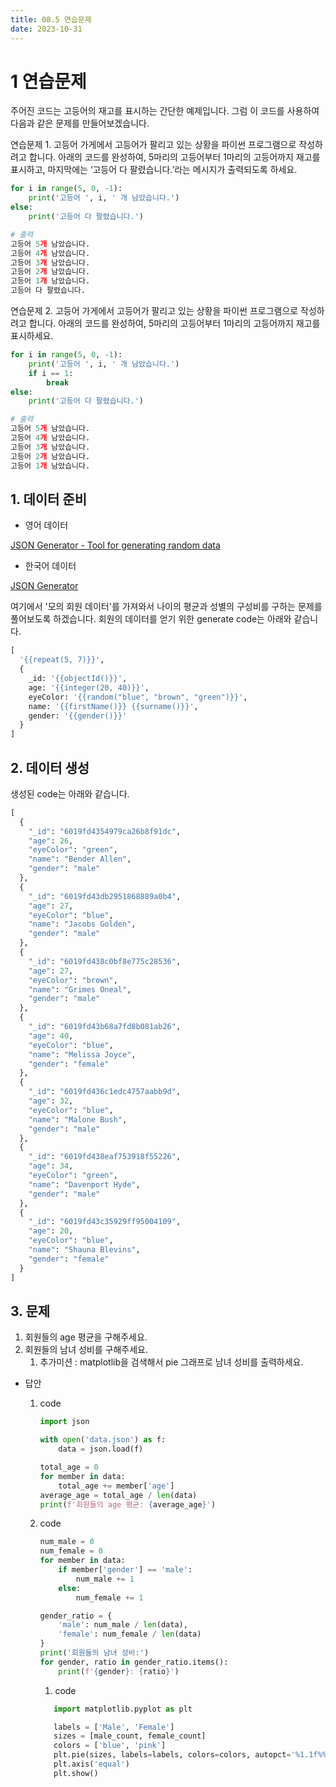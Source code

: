 ```yaml
---
title: 08.5 연습문제
date: 2023-10-31
---
```


# 1 연습문제

주어진 코드는 고등어의 재고를 표시하는 간단한 예제입니다. 그럼 이 코드를 사용하여 다음과 같은 문제를 만들어보겠습니다.

연습문제 1. 고등어 가게에서 고등어가 팔리고 있는 상황을 파이썬 프로그램으로 작성하려고 합니다. 아래의 코드를 완성하여, 5마리의 고등어부터 1마리의 고등어까지 재고를 표시하고, 마지막에는 ‘고등어 다 팔렸습니다.’라는 메시지가 출력되도록 하세요.

```python
for i in range(5, 0, -1):
    print('고등어 ', i, ' 개 남았습니다.')
else:
    print('고등어 다 팔렸습니다.')
```

```python
# 출력
고등어 5개 남았습니다.
고등어 4개 남았습니다.
고등어 3개 남았습니다.
고등어 2개 남았습니다.
고등어 1개 남았습니다.
고등어 다 팔렸습니다.
```

연습문제 2. 고등어 가게에서 고등어가 팔리고 있는 상황을 파이썬 프로그램으로 작성하려고 합니다. 아래의 코드를 완성하여, 5마리의 고등어부터 1마리의 고등어까지 재고를 표시하세요.

```python
for i in range(5, 0, -1):
    print('고등어 ', i, ' 개 남았습니다.')
    if i == 1:
        break
else:
    print('고등어 다 팔렸습니다.')
```

```python
# 출력
고등어 5개 남았습니다.
고등어 4개 남았습니다.
고등어 3개 남았습니다.
고등어 2개 남았습니다.
고등어 1개 남았습니다.
```

## 1. 데이터 준비

- 영어 데이터

[JSON Generator - Tool for generating random data](https://www.json-generator.com/)

- 한국어 데이터

[JSON Generator](https://datagenerator.co.kr/)

여기에서 '모의 회원 데이터'를 가져와서 나이의 평균과 성별의 구성비를 구하는 문제를 풀어보도록 하겠습니다. 회원의 데이터를 얻기 위한 generate code는 아래와 같습니다.

```python
[
  '{{repeat(5, 7)}}',
  {
    _id: '{{objectId()}}',
    age: '{{integer(20, 40)}}',
    eyeColor: '{{random("blue", "brown", "green")}}',
    name: '{{firstName()}} {{surname()}}',
    gender: '{{gender()}}'
  }
]
```

## 2. 데이터 생성

생성된 code는 아래와 같습니다.

```python
[
  {
    "_id": "6019fd4354979ca26b8f91dc",
    "age": 26,
    "eyeColor": "green",
    "name": "Bender Allen",
    "gender": "male"
  },
  {
    "_id": "6019fd43db2951868889a0b4",
    "age": 27,
    "eyeColor": "blue",
    "name": "Jacobs Golden",
    "gender": "male"
  },
  {
    "_id": "6019fd438c0bf8e775c28536",
    "age": 27,
    "eyeColor": "brown",
    "name": "Grimes Oneal",
    "gender": "male"
  },
  {
    "_id": "6019fd43b68a7fd8b081ab26",
    "age": 40,
    "eyeColor": "blue",
    "name": "Melissa Joyce",
    "gender": "female"
  },
  {
    "_id": "6019fd436c1edc4757aabb9d",
    "age": 32,
    "eyeColor": "blue",
    "name": "Malone Bush",
    "gender": "male"
  },
  {
    "_id": "6019fd438eaf753918f55226",
    "age": 34,
    "eyeColor": "green",
    "name": "Davenport Hyde",
    "gender": "male"
  },
  {
    "_id": "6019fd43c35929ff95004109",
    "age": 20,
    "eyeColor": "blue",
    "name": "Shauna Blevins",
    "gender": "female"
  }
]
```

## 3. 문제

1. 회원들의 age 평균을 구해주세요.
2. 회원들의 남녀 성비를 구해주세요.
   1. 추가미션 : matplotlib을 검색해서 pie 그래프로 남녀 성비를 출력하세요.

- 답안

  1. code

     ```python
     import json

     with open('data.json') as f:
         data = json.load(f)

     total_age = 0
     for member in data:
         total_age += member['age']
     average_age = total_age / len(data)
     print(f'회원들의 age 평균: {average_age}')
     ```

  2. code

     ```python
     num_male = 0
     num_female = 0
     for member in data:
         if member['gender'] == 'male':
             num_male += 1
         else:
             num_female += 1

     gender_ratio = {
         'male': num_male / len(data),
         'female': num_female / len(data)
     }
     print('회원들의 남녀 성비:')
     for gender, ratio in gender_ratio.items():
         print(f'{gender}: {ratio}')
     ```

     1. code

     ```python
        import matplotlib.pyplot as plt

        labels = ['Male', 'Female']
        sizes = [male_count, female_count]
        colors = ['blue', 'pink']
        plt.pie(sizes, labels=labels, colors=colors, autopct='%1.1f%%')
        plt.axis('equal')
        plt.show()
     ```
